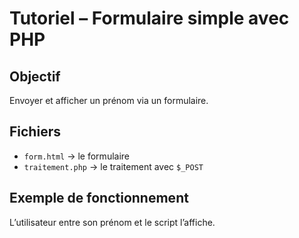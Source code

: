# Tutoriel – Formulaire simple avec PHP

## Objectif
Envoyer et afficher un prénom via un formulaire.

## Fichiers
- `form.html` → le formulaire
- `traitement.php` → le traitement avec `$_POST`

## Exemple de fonctionnement
L’utilisateur entre son prénom et le script l’affiche.